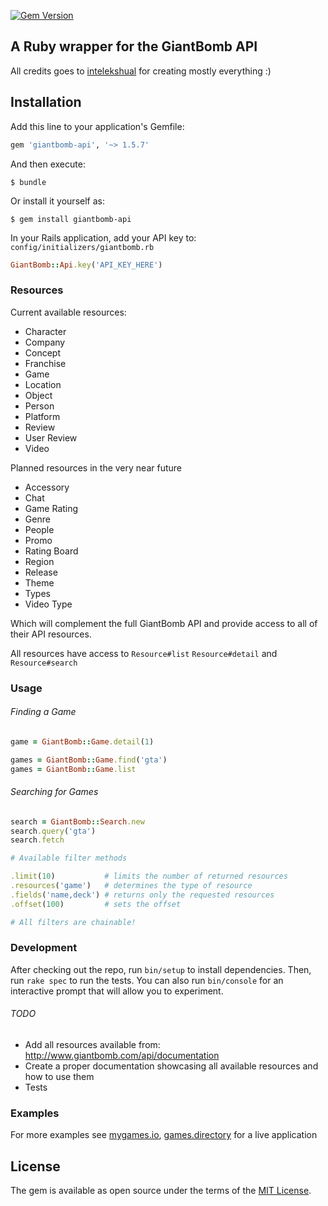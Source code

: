 [![Gem Version](https://badge.fury.io/rb/giantbomb-api.svg)](https://badge.fury.io/rb/giantbomb-api)

## A Ruby wrapper for the GiantBomb API

All credits goes to [intelekshual](https://github.com/intelekshual) for creating
mostly everything :)

## Installation

Add this line to your application's Gemfile:

```ruby
gem 'giantbomb-api', '~> 1.5.7'
```

And then execute:

    $ bundle

Or install it yourself as:

    $ gem install giantbomb-api

In your Rails application, add your API key to:
`config/initializers/giantbomb.rb`

``` ruby
GiantBomb::Api.key('API_KEY_HERE')
```

### Resources

Current available resources:
* Character
* Company
* Concept
* Franchise
* Game
* Location
* Object
* Person
* Platform
* Review
* User Review
* Video

Planned resources in the very near future
* Accessory
* Chat
* Game Rating
* Genre
* People
* Promo
* Rating Board
* Region
* Release
* Theme
* Types
* Video Type

Which will complement the full GiantBomb API and provide access to all of their
API resources.

All resources have access to `Resource#list` `Resource#detail` and `Resource#search`

### Usage

###### Finding a Game

``` ruby
game = GiantBomb::Game.detail(1)

games = GiantBomb::Game.find('gta')
games = GiantBomb::Game.list
```

###### Searching for Games

``` ruby
search = GiantBomb::Search.new
search.query('gta')
search.fetch
```

``` ruby
# Available filter methods

.limit(10)           # limits the number of returned resources
.resources('game')   # determines the type of resource
.fields('name,deck') # returns only the requested resources
.offset(100)         # sets the offset

# All filters are chainable!
```

### Development

After checking out the repo, run `bin/setup` to install dependencies. Then, run
`rake spec` to run the tests. You can also run `bin/console` for an interactive
prompt that will allow you to experiment.

###### TODO

* Add all resources available from: http://www.giantbomb.com/api/documentation
* Create a proper documentation showcasing all available resources and how to use them
* Tests

### Examples

For more examples see [mygames.io](https://github.com/pacMakaveli/mygames.io),
[games.directory](https://github.com/studio51/games.directory)
for a live application

## License

The gem is available as open source under the terms of the [MIT License](http://opensource.org/licenses/MIT).
